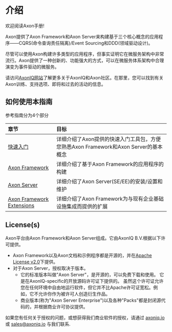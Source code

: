 # 介绍

欢迎阅读Axon手册!

Axon提供了Axon Framework和Axon Server来构建基于三个核心概念的应用程序——CQRS(命令查询责任隔离)/Event Sourcing和DDD(领域驱动设计)。

尽管可以使用Axon构建许多类型的应用程序，但事实证明它在微服务架构中非常流行。Axon提供了一种创新的、功能强大的方式，可以在微服务体系架构中合理演变为事件驱动的微服务。

请访问[AxonIQ网站](https://axoniq.io/)了解更多关于AxonIQ和Axon社区。在那里，您可以找到有关Axon训练、支持选项、即将和过去的活动的信息。
## 如何使用本指南

参考指南分为4个部分

| 章节 | 目标 |
| :--- | :--- |
| [快速入门](getting-started/quick-start.md) | 详细介绍了Axon提供的快速入门工具包，方便您熟悉Axon Framework和Axon Server的基本概念 |
| [Axon Framework](axon-framework/introduction.md) | 详细介绍了基于Axon Framework的应用程序的构建 |
| [Axon Server](axon-server/introduction.md) | 详细介绍了Axon Server(SE/EE)的安装/设置和维护 |
| [Axon Framework Extensions](release-notes/axon-framework-extensions.md) | 详细介绍了Axon Framework为与现有企业基础设施集成而提供的扩展 |

## License\(s\)

Axon平台由Axon Framework和Axon Server组成。它由AxonIQ B.V.根据以下许可提供。

* Axon Framework以及Axon文档和示例程序都是开源的，并在[Apache License v2.0](http://www.apache.org/licenses/LICENSE-2.0)下提供。
* 对于Axon Server，授权取决于版本。
  * 它的标准版本叫做"Axon Server"，是开源的，可以免费下载和使用。 它是在AxonIQ-specific的开放源码许可证下提供的。 虽然这个许可证允许您在任何环境中自由地运行软件，但它并不比Apache许可证宽松。例如，它不允许你作为被许可人创造衍生作品。
  * 商业版本(称为"Axon Server Enterprise")以及各种"Packs"都是封闭源代码的，并根据商业许可协议提供。

如果您有任何关于授权的问题，或想获得我们商业软件的授权，请通过 [axoniq.io](https://axoniq.io) 或 [sales@axoniq.io](mailto:sales@axoniq.io) 与我们联系.
